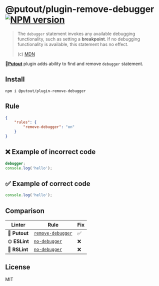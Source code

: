 # @putout/plugin-remove-debugger [![NPM version][NPMIMGURL]][NPMURL]

[NPMIMGURL]: https://img.shields.io/npm/v/@putout/plugin-remove-debugger.svg?style=flat&longCache=true
[NPMURL]: https://npmjs.org/package/@putout/plugin-remove-debugger "npm"

> The `debugger` statement invokes any available debugging functionality, such as setting a **breakpoint**. If no debugging functionality is available, this statement has no effect.
>
> (c) [MDN](https://developer.mozilla.org/en-US/docs/Web/JavaScript/Reference/Statements/debugger)

🐊[**Putout**](https://github.com/coderaiser/putout) plugin adds ability to find and remove `debugger` statement.

## Install

```
npm i @putout/plugin-remove-debugger
```

## Rule

```json
{
    "rules": {
        "remove-debugger": "on"
    }
}
```

## ❌ Example of incorrect code

```js
debugger;
console.log('hello');
```

## ✅ Example of correct code

```js
console.log('hello');
```

## Comparison

Linter | Rule | Fix
--------|-------|------------|
🐊 **Putout** | [`remove-debugger`](https://github.com/coderaiser/putout/tree/master/packages/plugin-remove-debugger#readme) | ✅
⏣ **ESLint** | [`no-debugger`](https://eslint.org/docs/rules/no-debugger) | ❌
🦀 **RSLint** | [`no-debugger`](https://rslint.org/rules/errors/no-debugger.html) | ❌

## License

MIT
